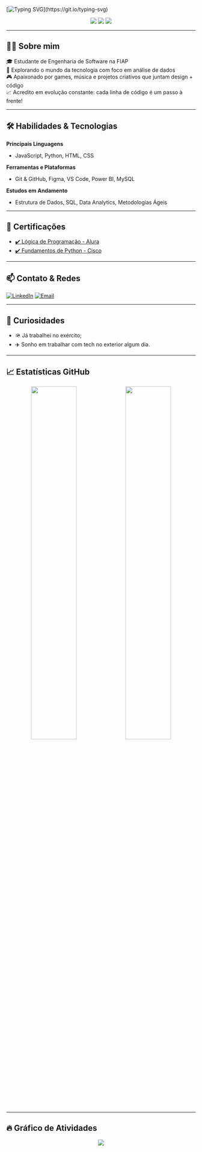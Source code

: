[![Typing SVG](https://readme-typing-svg.herokuapp.com/?color=2596BE&size=35&center=true&vCenter=true&width=1000&lines=Olá,+meu+nome+é+Pedro+Pereira+dos+Santos;Tenho+20+anos;+Sou+de+São+Paulo,+Brasil;Estudante+de+Engenharia+de+Software+na+FIAP;+Seja+bem-vindo!)](https://git.io/typing-svg)

<div align="center">
  <img src="https://img.shields.io/badge/-Analista%20de%20Dados-2596BE?style=for-the-badge">
  <img src="https://img.shields.io/badge/-Apaixonado%20por%20Tecnologia-07e9a5?style=for-the-badge">
  <img src="https://img.shields.io/badge/-Sempre%20Aprendendo%20Algo%20Novo-ffc107?style=for-the-badge">
</div>

---

## 👨‍💻 Sobre mim

🎓 Estudante de Engenharia de Software na FIAP <br>
🚀 Explorando o mundo da tecnologia com foco em análise de dados <br>
🎮 Apaixonado por games, música e projetos criativos que juntam design + código <br>
📈 Acredito em evolução constante: cada linha de código é um passo à frente! <br>

---

## 🛠️ Habilidades & Tecnologias

**Principais Linguagens**
- JavaScript, Python, HTML, CSS

**Ferramentas e Plataformas**
- Git & GitHub, Figma, VS Code, Power BI, MySQL

**Estudos em Andamento**
- Estrutura de Dados, SQL, Data Analytics, Metodologias Ágeis

---

## 🧠 Certificações

- [✔️ Lógica de Programação - Alura](#)
- [✔️ Fundamentos de Python - Cisco](#)

---

## 📫 Contato & Redes

[![LinkedIn](https://img.shields.io/badge/-LinkedIn-0D1117?style=for-the-badge&logo=linkedin&logoColor=blue)](https://www.linkedin.com/in/pedro-dos-santos37/) 
[![Email](https://img.shields.io/badge/-Email-0D1117?style=for-the-badge&logo=gmail&logoColor=red)](mailto:ppedropds@gmail.com)

---

## 🌟 Curiosidades

- 🪖 Já trabalhei no exército;
- ✈️ Sonho em trabalhar com tech no exterior algum dia.

---

## 📈 Estatísticas GitHub

<div align="center">  
  <img width="49%" src="https://github-readme-stats.vercel.app/api?username=pedrosantos-code&show_icons=true&count_private=true&hide_border=true&title_color=2596BE&icon_color=808080&text_color=a0a0a0&bg_color=0d1117" /> 
  <img width="49%" src="https://github-readme-stats.vercel.app/api/top-langs/?username=pedrosantos-code&layout=compact&hide_border=true&title_color=2596BE&text_color=a0a0a0&bg_color=0d1117" />
</div>

---

## 🔥 Gráfico de Atividades

<div align="center">
  <a href="https://github.com/pedrosantos-code">
    <img src="https://github-readme-activity-graph.vercel.app/graph?username=pedrosantos-code&bg_color=000000&color=2596BE&line=07e9a5&point=0a855c&area=true&hide_border=true" />
  </a>
</div>
